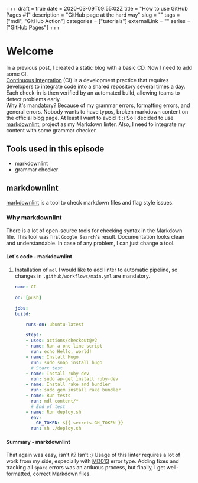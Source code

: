 +++
draft = true
date = 2020-03-09T09:55:02Z
title = "How to use GitHub Pages #1"
description = "GitHub page at the hard way"
slug = ""
tags = ["mdl", "GitHub Action"]
categories = ["tutorials"]
externalLink = ""
series = ["GitHub Pages"]
+++

# Welcome

In a previous post, I created a static blog with a basic CD.
Now I need to add some CI. \
[Continuous Integration][1] (CI) is a development practice
that requires developers to integrate code into a shared
repository several times a day. Each check-in is then verified
by an automated build, allowing teams to detect problems early. \
Why it's mandatory? Because of my grammar errors, formatting errors,
and general errors. Nobody wants to have typos, broken markdown content
on the official blog page. At least I want to avoid it :) So I decided to use [markdownlint][2],
project as my Markdown linter. Also, I need to integrate my content with some grammar
checker.  

## Tools used in this episode

- markdownlint
- grammar checker

## markdownlint

[markdownlint][2] is a tool to check markdown
files and flag style issues.

### Why markdownlint

There is a lot of open-source tools
for checking syntax in the Markdown file.
This tool was first `Google Search`'s result.
Documentation looks clean and understandable.
In case of any problem, I can just change a tool.

#### Let's code - markdownlint

1. Installation of `mdl`
    I would like to add linter to automatic pipeline,
    so changes in `.github/workflows/main.yml` are mandatory.

    ```yaml
    name: CI

    on: [push]

    jobs:
    build:

        runs-on: ubuntu-latest

        steps:
        - uses: actions/checkout@v2
        - name: Run a one-line script
          run: echo Hello, world!
        - name: Install Hugo
          run: sudo snap install hugo
          # Start test
        - name: Install ruby-dev
          run: sudo ap-get install ruby-dev
        - name: Install rake and bundler
          run: sudo gem install rake bundler
        - name: Run tests
          run: mdl content/*
          # End of test
        - name: Run deploy.sh
          env:
            GH_TOKEN: ${{ secrets.GH_TOKEN }}
          run: sh ./deploy.sh
    ```

#### Summary - markdownlint

That again was easy, isn't it? Isn't :) Usage of this
linter requires a lot of work from my side, especially
with [MD013][3] error type. Adding fixes and tracking
all `space` errors was an arduous process, but finally,
I get well-formatted, correct Markdown files.

[1]: https://www.thoughtworks.com/continuous-integration
[2]: https://github.com/markdownlint/markdownlint
[3]: https://github.com/markdownlint/markdownlint/blob/master/docs/RULES.md#md013---line-length